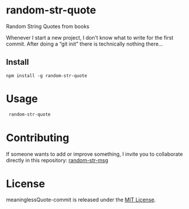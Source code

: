 # random-str-quote
Random String Quotes from books

Whenever I start a new project, I don't know what to write for the first commit. After doing a “git init” there is technically nothing there...

## Install

```npm
npm install -g random-str-quote
```

# Usage

```bash
 random-str-quote
```

# Contributing

If someone wants to add or improve something, I invite you to collaborate directly in this repository: [random-str-msg](https://github.com/AndreyZapata/random-str-quote.git)

# License

meaninglessQuote-commit is released under the [MIT License](https://opensource.org/licenses/MIT).